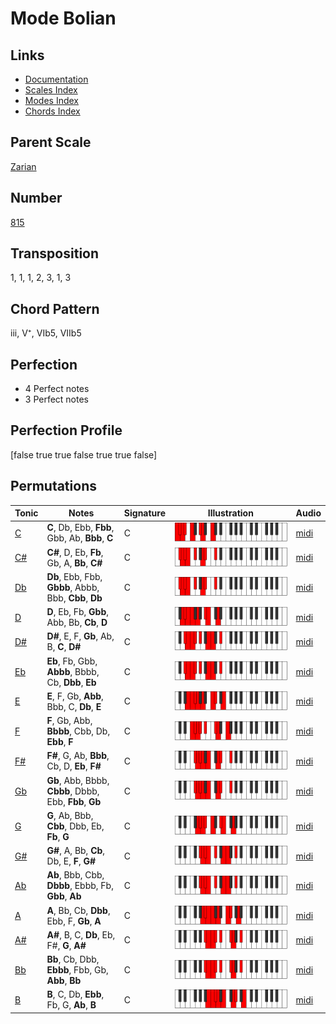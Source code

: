 # Mode Bolian

## Links

- [Documentation](README.md)
- [Scales Index](Scales.md)
- [Modes Index](Modes.md)
- [Chords Index](Chords.md)

## Parent Scale

[Zarian](ScaleZarian.md)

## Number

[815](https://ianring.com/musictheory/scales/815)

## Transposition

1, 1, 1, 2, 3, 1, 3

## Chord Pattern

iii, V⁺, VIb5, VIIb5

## Perfection

- 4 Perfect notes
- 3 Perfect notes

## Perfection Profile

[false true true false true true false]

## Permutations

| Tonic | Notes | Signature | Illustration | Audio |
|-------|-------|-----------|--------------|-------|
| [C](ModeCNaturalBolian.md) | **C**, Db, Ebb, **Fbb**, Gbb, Ab, **Bbb**, **C** | C | ![CNaturalBolian](ModeCNaturalBolian.png) | [midi](https://github.com/edipermadi/music/blob/main/docs/ModeCNaturalBolian.mid?raw=true) |
| [C#](ModeCSharpBolian.md) | **C#**, D, Eb, **Fb**, Gb, A, **Bb**, **C#** | C | ![CSharpBolian](ModeCSharpBolian.png) | [midi](https://github.com/edipermadi/music/blob/main/docs/ModeCSharpBolian.mid?raw=true) |
| [Db](ModeDFlatBolian.md) | **Db**, Ebb, Fbb, **Gbbb**, Abbb, Bbb, **Cbb**, **Db** | C | ![DFlatBolian](ModeDFlatBolian.png) | [midi](https://github.com/edipermadi/music/blob/main/docs/ModeDFlatBolian.mid?raw=true) |
| [D](ModeDNaturalBolian.md) | **D**, Eb, Fb, **Gbb**, Abb, Bb, **Cb**, **D** | C | ![DNaturalBolian](ModeDNaturalBolian.png) | [midi](https://github.com/edipermadi/music/blob/main/docs/ModeDNaturalBolian.mid?raw=true) |
| [D#](ModeDSharpBolian.md) | **D#**, E, F, **Gb**, Ab, B, **C**, **D#** | C | ![DSharpBolian](ModeDSharpBolian.png) | [midi](https://github.com/edipermadi/music/blob/main/docs/ModeDSharpBolian.mid?raw=true) |
| [Eb](ModeEFlatBolian.md) | **Eb**, Fb, Gbb, **Abbb**, Bbbb, Cb, **Dbb**, **Eb** | C | ![EFlatBolian](ModeEFlatBolian.png) | [midi](https://github.com/edipermadi/music/blob/main/docs/ModeEFlatBolian.mid?raw=true) |
| [E](ModeENaturalBolian.md) | **E**, F, Gb, **Abb**, Bbb, C, **Db**, **E** | C | ![ENaturalBolian](ModeENaturalBolian.png) | [midi](https://github.com/edipermadi/music/blob/main/docs/ModeENaturalBolian.mid?raw=true) |
| [F](ModeFNaturalBolian.md) | **F**, Gb, Abb, **Bbbb**, Cbb, Db, **Ebb**, **F** | C | ![FNaturalBolian](ModeFNaturalBolian.png) | [midi](https://github.com/edipermadi/music/blob/main/docs/ModeFNaturalBolian.mid?raw=true) |
| [F#](ModeFSharpBolian.md) | **F#**, G, Ab, **Bbb**, Cb, D, **Eb**, **F#** | C | ![FSharpBolian](ModeFSharpBolian.png) | [midi](https://github.com/edipermadi/music/blob/main/docs/ModeFSharpBolian.mid?raw=true) |
| [Gb](ModeGFlatBolian.md) | **Gb**, Abb, Bbbb, **Cbbb**, Dbbb, Ebb, **Fbb**, **Gb** | C | ![GFlatBolian](ModeGFlatBolian.png) | [midi](https://github.com/edipermadi/music/blob/main/docs/ModeGFlatBolian.mid?raw=true) |
| [G](ModeGNaturalBolian.md) | **G**, Ab, Bbb, **Cbb**, Dbb, Eb, **Fb**, **G** | C | ![GNaturalBolian](ModeGNaturalBolian.png) | [midi](https://github.com/edipermadi/music/blob/main/docs/ModeGNaturalBolian.mid?raw=true) |
| [G#](ModeGSharpBolian.md) | **G#**, A, Bb, **Cb**, Db, E, **F**, **G#** | C | ![GSharpBolian](ModeGSharpBolian.png) | [midi](https://github.com/edipermadi/music/blob/main/docs/ModeGSharpBolian.mid?raw=true) |
| [Ab](ModeAFlatBolian.md) | **Ab**, Bbb, Cbb, **Dbbb**, Ebbb, Fb, **Gbb**, **Ab** | C | ![AFlatBolian](ModeAFlatBolian.png) | [midi](https://github.com/edipermadi/music/blob/main/docs/ModeAFlatBolian.mid?raw=true) |
| [A](ModeANaturalBolian.md) | **A**, Bb, Cb, **Dbb**, Ebb, F, **Gb**, **A** | C | ![ANaturalBolian](ModeANaturalBolian.png) | [midi](https://github.com/edipermadi/music/blob/main/docs/ModeANaturalBolian.mid?raw=true) |
| [A#](ModeASharpBolian.md) | **A#**, B, C, **Db**, Eb, F#, **G**, **A#** | C | ![ASharpBolian](ModeASharpBolian.png) | [midi](https://github.com/edipermadi/music/blob/main/docs/ModeASharpBolian.mid?raw=true) |
| [Bb](ModeBFlatBolian.md) | **Bb**, Cb, Dbb, **Ebbb**, Fbb, Gb, **Abb**, **Bb** | C | ![BFlatBolian](ModeBFlatBolian.png) | [midi](https://github.com/edipermadi/music/blob/main/docs/ModeBFlatBolian.mid?raw=true) |
| [B](ModeBNaturalBolian.md) | **B**, C, Db, **Ebb**, Fb, G, **Ab**, **B** | C | ![BNaturalBolian](ModeBNaturalBolian.png) | [midi](https://github.com/edipermadi/music/blob/main/docs/ModeBNaturalBolian.mid?raw=true) |
